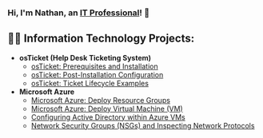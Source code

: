 ### Hi, I'm Nathan, an <a href="https://www.linkedin.com/in/nathan-suguitan/">IT Professional</a>! 👋


<h2>👨‍💻 Information Technology Projects:</h2>

- <b>osTicket (Help Desk Ticketing System)</b>
  - [osTicket: Prerequisites and Installation](https://github.com/NathanSuguitan/osticket-prereqs)
  - [osTicket: Post-Installation Configuration]()
  - [osTicket: Ticket Lifecycle Examples]()
- <b>Microsoft Azure</b>
  - [Microsoft Azure: Deploy Resource Groups](https://github.com/NathanSuguitan/Azure-ResourceGroups)
  - [Microsoft Azure: Deploy Virtual Machine (VM)](https://github.com/NathanSuguitan/Azure-VM)
  - [Configuring Active Directory within Azure VMs](https://github.com/joshmadakorcc/configure-ad)
  - [Network Security Groups (NSGs) and Inspecting Network Protocols](https://github.com/joshmadakorcc/azure-network-protocols)

